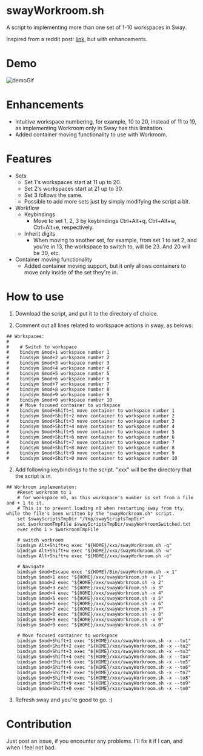 # swayWorkroom.sh
A script to implementing more than one set of 1-10 workspaces in Sway.

Inspired from a reddit post: [link](https://old.reddit.com/r/swaywm/comments/tsvydv/workrooms_a_set_of_workspaces/), but with enhancements.

# Demo
![demoGif](https://user-images.githubusercontent.com/90975914/223832751-40b71822-d6d3-4378-85fe-b18f30c96d79.gif)

# Enhancements
- Intuitive workspace numbering, for example, 10 to 20, instead of 11 to 19, as implementing Workroom only in Sway has this limitation.
- Added container moving functionality to use with Workroom.

# Features
- Sets
  - Set 1's workspaces start at 11 up to 20.
  - Set 2's workspaces start at 21 up to 30.
  - Set 3 follows the same.
  - Possible to add more sets just by simply modifying the script a bit.
- Workflow
  - Keybindings
    - Move to set 1, 2, 3 by keybindings Ctrl+Alt+q, Ctrl+Alt+w, Ctrl+Alt+e, respectively.
  - Inherit digits
    - When moving to another set, for example, from set 1 to set 2, and you're in 13, the workspace to switch to, will be 23. And 20 will be 30, etc.
- Container moving functionality
  - Added container moving support, but it only allows containers to move only inside of the set they're in.

# How to use
1. Download the script, and put it to the directory of choice.

2. Comment out all lines related to workspace actions in sway, as belows:
```
## Workspaces:
#
#    # Switch to workspace
#    bindsym $mod+1 workspace number 1
#    bindsym $mod+2 workspace number 2
#    bindsym $mod+3 workspace number 3
#    bindsym $mod+4 workspace number 4
#    bindsym $mod+5 workspace number 5
#    bindsym $mod+6 workspace number 6
#    bindsym $mod+7 workspace number 7
#    bindsym $mod+8 workspace number 8
#    bindsym $mod+9 workspace number 9
#    bindsym $mod+0 workspace number 10
#    # Move focused container to workspace
#    bindsym $mod+Shift+1 move container to workspace number 1
#    bindsym $mod+Shift+2 move container to workspace number 2
#    bindsym $mod+Shift+3 move container to workspace number 3
#    bindsym $mod+Shift+4 move container to workspace number 4
#    bindsym $mod+Shift+5 move container to workspace number 5
#    bindsym $mod+Shift+6 move container to workspace number 6
#    bindsym $mod+Shift+7 move container to workspace number 7
#    bindsym $mod+Shift+8 move container to workspace number 8
#    bindsym $mod+Shift+9 move container to workspace number 9
#    bindsym $mod+Shift+0 move container to workspace number 10
```
2. Add following keybindings to the script. "xxx" will be the directory that the script is in.
```
## Workroom implementaton:
    #Reset workroom to 1
    # for workspace n0, as this workspace's number is set from a file and + 1 to it.
    # This is to prevent loading n0 when restarting sway from tty, while the file's been written by the "swayWorkroom.sh" script.
    set $swayScriptsTmpDir "/tmp/swayScriptsTmpDir"
    set $workroomTmpFile $swayScriptsTmpDir/swayWorkroomSwitched.txt
    exec echo 1 > $workroomTmpFile

    # switch workroom
    bindsym Alt+Shift+q exec "${HOME}/xxx/swayWorkroom.sh -q"
    bindsym Alt+Shift+w exec "${HOME}/xxx/swayWorkroom.sh -w"
    bindsym Alt+Shift+e exec "${HOME}/xxx/swayWorkroom.sh -e"

    # Navigate
    bindsym $mod+Escape exec "${HOME}/Bin/swayWorkroom.sh -x 1"
    bindsym $mod+1 exec "${HOME}/xxx/swayWorkroom.sh -x 1"
    bindsym $mod+2 exec "${HOME}/xxx/swayWorkroom.sh -x 2"
    bindsym $mod+3 exec "${HOME}/xxx/swayWorkroom.sh -x 3"
    bindsym $mod+4 exec "${HOME}/xxx/swayWorkroom.sh -x 4"
    bindsym $mod+5 exec "${HOME}/xxx/swayWorkroom.sh -x 5"
    bindsym $mod+6 exec "${HOME}/xxx/swayWorkroom.sh -x 6"
    bindsym $mod+7 exec "${HOME}/xxx/swayWorkroom.sh -x 7"
    bindsym $mod+8 exec "${HOME}/xxx/swayWorkroom.sh -x 8"
    bindsym $mod+9 exec "${HOME}/xxx/swayWorkroom.sh -x 9"
    bindsym $mod+0 exec "${HOME}/xxx/swayWorkroom.sh -x 0"

    # Move focused container to workspace
    bindsym $mod+Shift+1 exec "${HOME}/xxx/swayWorkroom.sh -x --to1"
    bindsym $mod+Shift+2 exec "${HOME}/xxx/swayWorkroom.sh -x --to2"
    bindsym $mod+Shift+3 exec "${HOME}/xxx/swayWorkroom.sh -x --to3"
    bindsym $mod+Shift+4 exec "${HOME}/xxx/swayWorkroom.sh -x --to4"
    bindsym $mod+Shift+5 exec "${HOME}/xxx/swayWorkroom.sh -x --to5"
    bindsym $mod+Shift+6 exec "${HOME}/xxx/swayWorkroom.sh -x --to6"
    bindsym $mod+Shift+7 exec "${HOME}/xxx/swayWorkroom.sh -x --to7"
    bindsym $mod+Shift+8 exec "${HOME}/xxx/swayWorkroom.sh -x --to8"
    bindsym $mod+Shift+9 exec "${HOME}/xxx/swayWorkroom.sh -x --to9"
    bindsym $mod+Shift+0 exec "${HOME}/xxx/swayWorkroom.sh -x --to0"
```
3. Refresh sway and you're good to go. :)
  
# Contribution
  Just post an issue, if you encounter any problems. I'll fix it if I can, and when I feel not bad.

